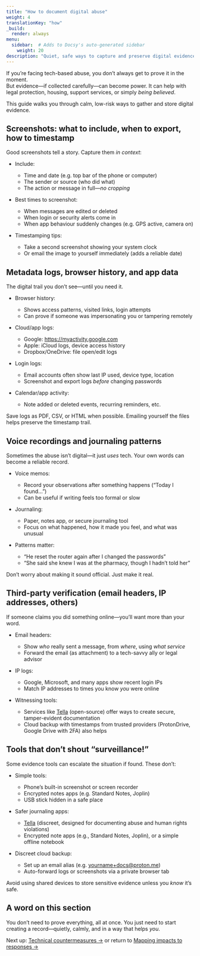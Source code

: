 ```yaml
---
title: "How to document digital abuse"
weight: 4
translationKey: "how"
_build:
  render: always
menu:
  sidebar:  # Adds to Docsy's auto-generated sidebar
    weight: 20
description: "Quiet, safe ways to capture and preserve digital evidence on your own terms."
---
```


If you’re facing tech-based abuse, you don’t always get to prove it in the moment.  
But evidence—if collected carefully—can become power. It can help with legal protection, housing, support services, or simply *being believed*.

This guide walks you through calm, low-risk ways to gather and store digital evidence.

## Screenshots: what to include, when to export, how to timestamp

Good screenshots tell a story. Capture them *in context*:

- Include:
  - Time and date (e.g. top bar of the phone or computer)
  - The sender or source (who did what)
  - The action or message in full—*no cropping*

- Best times to screenshot:
  - When messages are edited or deleted
  - When login or security alerts come in
  - When app behaviour suddenly changes (e.g. GPS active, camera on)

- Timestamping tips:
  - Take a second screenshot showing your system clock
  - Or email the image to yourself immediately (adds a reliable date)

## Metadata logs, browser history, and app data

The digital trail you don’t see—until you need it.

- Browser history:
  - Shows access patterns, visited links, login attempts
  - Can prove if someone was impersonating you or tampering remotely

- Cloud/app logs:
  - Google: https://myactivity.google.com  
  - Apple: iCloud logs, device access history  
  - Dropbox/OneDrive: file open/edit logs

- Login logs:
  - Email accounts often show last IP used, device type, location
  - Screenshot and export logs *before* changing passwords

- Calendar/app activity:
  - Note added or deleted events, recurring reminders, etc.

Save logs as PDF, CSV, or HTML when possible. Emailing yourself the files helps preserve the timestamp trail.

## Voice recordings and journaling patterns

Sometimes the abuse isn’t digital—it just *uses* tech. Your own words can become a reliable record.

- Voice memos:
  - Record your observations after something happens (“Today I found…”)
  - Can be useful if writing feels too formal or slow

- Journaling:
  - Paper, notes app, or secure journaling tool  
  - Focus on what happened, how it made you feel, and what was unusual

- Patterns matter:
  - “He reset the router again after I changed the passwords”  
  - “She said she knew I was at the pharmacy, though I hadn’t told her”

Don’t worry about making it sound official. Just make it real.

## Third-party verification (email headers, IP addresses, others)

If someone claims you did something online—you’ll want more than your word.

- Email headers:
  - Show *who* really sent a message, from *where*, using *what service*
  - Forward the email (as attachment) to a tech-savvy ally or legal advisor

- IP logs:
  - Google, Microsoft, and many apps show recent login IPs
  - Match IP addresses to times you know *you* were online

- Witnessing tools:
  - Services like [Tella](https://tella-app.org/) (open-source) offer ways to create secure, tamper-evident documentation
  - Cloud backup with timestamps from trusted providers (ProtonDrive, Google Drive with 2FA) also helps

## Tools that don’t shout “surveillance!”

Some evidence tools can escalate the situation if found. These don’t:

- Simple tools:
  - Phone’s built-in screenshot or screen recorder
  - Encrypted notes apps (e.g. Standard Notes, Joplin)
  - USB stick hidden in a safe place

- Safer journaling apps:
  - [Tella](https://tella-app.org/) (discreet, designed for documenting abuse and human rights violations)
  - Encrypted note apps (e.g., Standard Notes, Joplin), or a simple offline notebook

- Discreet cloud backup:
  - Set up an email alias (e.g. yourname+docs@proton.me)
  - Auto-forward logs or screenshots via a private browser tab

Avoid using shared devices to store sensitive evidence unless you *know* it’s safe.

## A word on this section

You don’t need to prove everything, all at once. You just need to start creating a record—quietly, calmly, and in a way that helps *you*.

Next up: [Technical countermeasures →](/docs/take-back-power/counter) or return to [Mapping impacts to responses →](/docs/take-back-power/mapping)